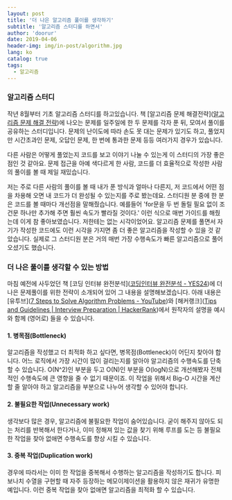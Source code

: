 ```yaml
---
layout: post
title: '더 나은 알고리즘 풀이를 생각하기'
subtitle: '알고리즘 스터디를 하면서'
author: 'doorur'
date: 2019-04-06
header-img: img/in-post/algorithm.jpg
lang: ko
catalog: true
tags:
  - 알고리즘
---
```


### 알고리즘 스터디
작년 8월부터 기초 알고리즘 스터디를 하고있습니다. 책 [알고리즘 문제 해결전략]([알고리즘 문제 해결 전략](http://book.algospot.com/index.html))에 나오는 문제를 일주일에 한 두 문제를 각자 푼 뒤, 모여서 풀이를 공유하는 스터디입니다.  문제의 난이도에 따라 손도 못 대는 문제가 있기도 하고, 풀었지만 시간초과인 문제, 오답인 문제, 한 번에 통과한 문제 등등 여러가지 경우가 있습니다.   

다른 사람은 어떻게 풀었는지 코드를 보고 이야기 나눌 수 있는게 이 스터디의 가장 좋은 점인 것 같아요. 문제 접근을 아예 색다르게 한 사람, 코드를 더 효율적으로 작성한 사람의 풀이를 볼 때 제일 재밌습니다.  

저는 주로 다른 사람의 풀이를 볼 때 내가 푼 방식과 얼마나 다른지, 저 코드에서 어떤 점을 차용해 오면 내 코드가 더 완성될 수 있는지를 주로 봤는데요. 스터디원 분 중에 한 분은 코드를 볼 때마다 개선점을 말해줬습니다. 예를들어 'for문을 두 번 돌릴 필요 없이 조건문 하나만 추가해 주면 훨씬 속도가 빨라질 것이다.' 이런 식으로 매번 가이드를 해줬는데 이게 참 좋아보였습니다. 저한테는 없는 시각이었어요. 알고리즘 문제를 풀면서 자기가 작성한 코드에도 이런 시각을 가지면 좀 더 좋은 알고리즘을 작성할 수 있을 것 같았습니다. 실제로 그 스터디원 분은 거의 매번 가장 수행속도가 빠른 알고리즘으로 풀어오셨기도 했습니다.  

### 더 나은 풀이를 생각할 수 있는 방법
마침 예전에 사두었던 책 [코딩 인터뷰 완전분석]([코딩인터뷰 완전분석 - YES24](http://www.yes24.com/Product/goods/44305533))에 더 나은 문제풀이를 위한 전략이 소개되어 있어 그 내용을 설명해보겠습니다. 아래 내용은 [유투브]([7 Steps to Solve Algorithm Problems - YouTube](https://youtu.be/GKgAVjJxh9w))와 [해커랭크]([Tips and Guidelines | Interview Preparation | HackerRank](https://www.hackerrank.com/interview/interview-preparation-kit/tips-and-guidelines/videos))에서 원작자의 설명을 예시와 함께 (영어로) 들을 수 있습니다.  

#### 1. 병목점(Bottleneck)
알고리즘을 작성했고 더 최적화 하고 싶다면, 병목점(Bottleneck)이 어딘지 찾아야 합니다. 어느 로직에서 가장 시간이 많이 걸리는지를 알아야 알고리즘의 수행속도를 단축할 수 있습니다. O(N^2)인 부분을 두고 O(N)인 부분을 O(logN)으로 개선해봤자 전체적인 수행속도에 큰 영향을 줄 수 없기 때문이죠. 이 작업을 위해서 Big-O 시간을 계산할 줄 알아야 하고 알고리즘을 부분으로 나누어 생각할 수 있어야 합니다.  

#### 2. 불필요한 작업(Unnecessary work)
생각보다 많은 경우, 알고리즘에 불필요한 작업이 숨어있습니다. 굳이 해주지 않아도 되는 처리를 반복해서 한다거나, 이미 정해져 있는 값을 찾기 위해 루프를 도는 등 불필요한 작업을 찾아 없애면 수행속도를 향상 시킬 수 있습니다.  

#### 3. 중복 작업(Duplication work)
경우에 따라서는 이미 한 작업을 중복해서 수행하는 알고리즘을 작성하기도 합니다. 피보나치 수열을 구현할 때 자주 등장하는 메모이제이션을 활용하지 않은 재귀가 유명한 예입니다. 이런 중복 작업을 찾아 없애면 알고리즘을 최적화 할 수 있습니다. 